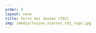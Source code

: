 ```yaml
---
order: 4
layout: none
title: Terre des Jeunes (TDJ)
img: /media/fusion_starter_tdj_logo.jpg
---
```

